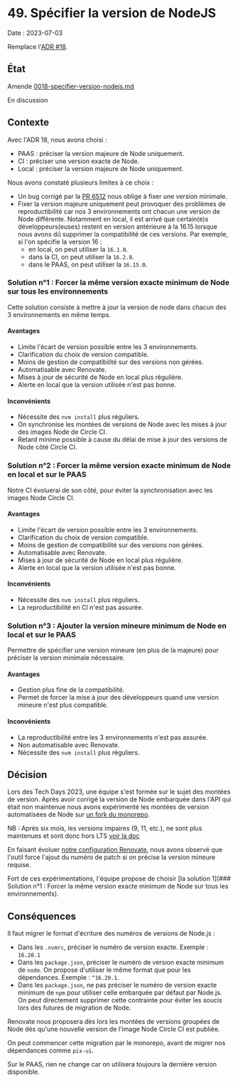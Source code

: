 # 49. Spécifier la version de NodeJS

Date : 2023-07-03

Remplace l'[ADR #18](./0018-specifier-version-nodejs.md).

## État

Amende [0018-specifier-version-nodejs.md][0018]

[0018]: ./0018-specifier-version-nodejs.md

En discussion

## Contexte

Avec l'ADR 18, nous avons choisi :
- PAAS : préciser la version majeure de Node uniquement.
- CI : préciser une version exacte de Node.
- Local : préciser la version majeure de Node uniquement.

Nous avons constaté plusieurs limites à ce choix :
- Un bug corrigé par la [PR 6512](https://github.com/1024pix/pix/pull/6512) nous oblige à fixer une version minimale.
- Fixer la version majeure uniquement peut provoquer des problèmes de reproductibilité car nos 3 environnements ont chacun une version de Node différente. Notamment en local, il est arrivé que certain(e)s développeurs(euses) restent en version antérieure à la 16.15 lorsque nous avons dû supprimer la compatibilité de ces versions. Par exemple, si l'on spécifie la version 16 :
  * en local, on peut utiliser la `16.1.0`.
  * dans la CI, on peut utiliser la `16.2.8`.
  * dans le PAAS, on peut utiliser la `16.15.0`.

### Solution n°1 : Forcer la même version exacte minimum de Node sur tous les environnements

Cette solution consiste à mettre à jour la version de node dans chacun des 3 environnements en même temps.

#### Avantages
- Limite l'écart de version possible entre les 3 environnements.
- Clarification du choix de version compatible.
- Moins de gestion de compatibilité sur des versions non gérées.
- Automatisable avec Renovate.
- Mises à jour de sécurité de Node en local plus régulière.
- Alerte en local que la version utilisée n'est pas bonne.

#### Inconvénients
- Nécessite des `nvm install` plus réguliers.
- On synchronise les montées de versions de Node avec les mises à jour des images Node de Circle CI.
- Retard minime possible à cause du délai de mise à jour des versions de Node côté Circle CI.

### Solution n°2 : Forcer la même version exacte minimum de Node en local et sur le PAAS

Notre CI évoluerai de son côté, pour éviter la synchronisation avec les images Node Circle CI.

#### Avantages
- Limite l'écart de version possible entre les 3 environnements.
- Clarification du choix de version compatible.
- Moins de gestion de compatibilité sur des versions non gérées.
- Automatisable avec Renovate.
- Mises à jour de sécurité de Node en local plus régulière.
- Alerte en local que la version utilisée n'est pas bonne.

#### Inconvénients
- Nécessite des `nvm install` plus réguliers.
- La reproductibilité en CI n'est pas assurée.

### Solution n°3 : Ajouter la version mineure minimum de Node en local et sur le PAAS

Permettre de spécifier une version mineure (en plus de la majeure) pour préciser la version minimale nécessaire. 

#### Avantages
- Gestion plus fine de la compatibilité.
- Permet de forcer la mise à jour des développeurs quand une version mineure n'est plus compatible.

#### Inconvénients
- La reproductibilité entre les 3 environnements n'est pas assurée.
- Non automatisable avec Renovate.
- Nécessite des `nvm install` plus réguliers.

## Décision

Lors des Tech Days 2023, une équipe s'est formée sur le sujet des montées de version. Après avoir corrigé la version de Node embarquée dans l'API qui était non maintenue nous avons expérimenté les montées de version automatisées de Node sur [un fork du monorepo](https://github.com/1024pix/pix-renovate-test).

NB : Après six mois, les versions impaires (9, 11, etc.), ne sont plus maintenues et sont donc hors LTS [voir la doc](https://nodejs.dev/en/about/releases/)

En faisant évoluer [notre configuration Renovate](https://github.com/1024pix/renovate-config), nous avons observé que l'outil force l'ajout du numéro de patch si on précise la version mineure requise.

Fort de ces expérimentations, l'équipe propose de choisir [la solution 1](### Solution n°1 : Forcer la même version exacte minimum de Node sur tous les environnements).

## Conséquences

Il faut migrer le format d'écriture des numéros de versions de Node.js :
- Dans les `.nvmrc`, préciser le numéro de version exacte. Exemple : `16.20.1`
- Dans les `package.json`, préciser le numéro de version exacte minimum de `node`. On propose d'utiliser le même format que pour les dépendances. Exemple : `^16.20.1`.
- Dans les `package.json`, ne pas préciser le numéro de version exacte minimum de `npm` pour utiliser celle embarquée par défaut par Node.js. On peut directement supprimer cette contrainte pour éviter les soucis lors des futures de migration de Node.

Renovate nous proposera dès lors les montées de versions groupées de Node dès qu'une nouvelle version de l'image Node Circle CI est publiée.

On peut commencer cette migration par le monorepo, avant de migrer nos dépendances comme `pix-ui`.

Sur le PAAS, rien ne change car on utilisera toujours la dernière version disponible.
